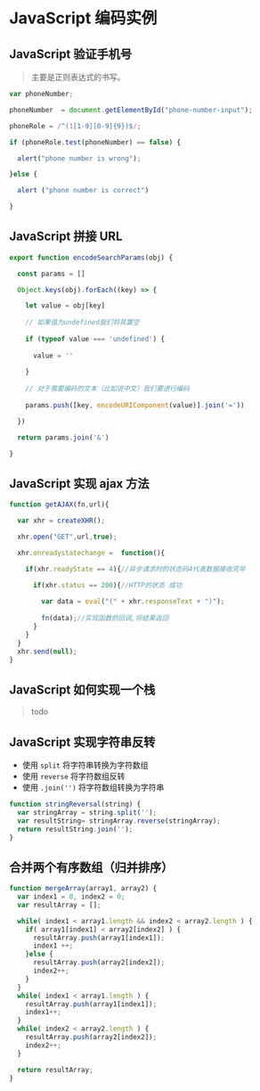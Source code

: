 # JavaScript 编码实例

## JavaScript 验证手机号

> 主要是正则表达式的书写。

```javascript
var phoneNumber;

phoneNumber  = document.getElementById("phone-number-input");

phoneRole = /^(1[1-9][0-9]{9})$/;

if (phoneRole.test(phoneNumber) == false) {

  alert("phone number is wrong");

}else {

  alert ("phone number is correct")

}
```

## JavaScript 拼接 URL

```javascript
export function encodeSearchParams(obj) {

  const params = []

  Object.keys(obj).forEach((key) => {

    let value = obj[key]
    
    // 如果值为undefined我们将其置空
    
    if (typeof value === 'undefined') {
    
      value = ''
    
    }
    
    // 对于需要编码的文本（比如说中文）我们要进行编码
    
    params.push([key, encodeURIComponent(value)].join('='))

  })

  return params.join('&')

}
```

## JavaScript 实现 ajax 方法

```javascript
function getAJAX(fn,url){

  var xhr = createXHR();

  xhr.open("GET",url,true);

  xhr.onreadystatechange =  function(){

    if(xhr.readyState == 4){//异步请求时的状态码4代表数据接收完毕

      if(xhr.status == 200){//HTTP的状态 成功
    
        var data = eval("(" + xhr.responseText + ")");
    
        fn(data);//实现函数的回调,将结果返回
      }
    }
  }
  xhr.send(null);
}
```

## JavaScript 如何实现一个栈

> todo

## JavaScript 实现字符串反转

- 使用 `split` 将字符串转换为字符数组
- 使用 `reverse` 将字符数组反转
- 使用 `.join('')` 将字符数组转换为字符串

```javascript
function stringReversal(string) {
  var stringArray = string.split('');
  var resultString= stringArray.reverse(stringArray);
  return resultString.join('');
}
```

## 合并两个有序数组（归并排序）

```javascript
function mergeArray(array1, array2) {
  var index1 = 0, index2 = 0;
  var resultArray = [];

  while( index1 < array1.length && index2 < array2.length ) {
    if( array1[index1] < array2[index2] ) {
      resultArray.push(array1[index1]);
      index1 ++;
    }else {
      resultArray.push(array2[index2]);
      index2++;
    }
  }
  while( index1 < array1.length ) {
    resultArray.push(array1[index1]);
    index1++;
  }
  while( index2 < array2.length ) {
    resultArray.push(array2[index2]);
    index2++;
  }

  return resultArray;
}
```